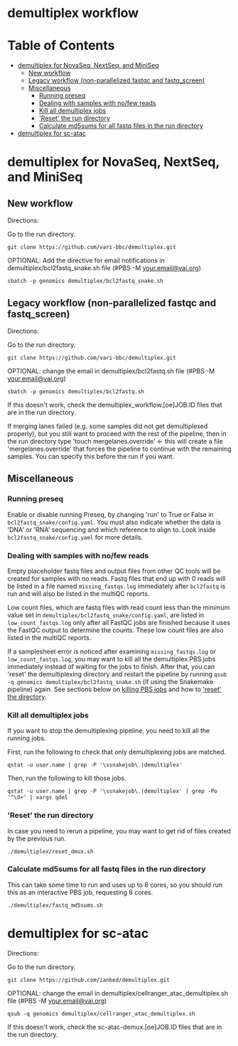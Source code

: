 # demultiplex workflow

Table of Contents
=================

   * [demultiplex for NovaSeq, NextSeq, and MiniSeq](#demultiplex-for-novaseq-nextseq-and-miniseq)
      * [New workflow](#new-workflow)
      * [Legacy workflow (non-parallelized fastqc and fastq_screen)](#legacy-workflow-non-parallelized-fastqc-and-fastq_screen)
      * [Miscellaneous](#miscellaneous)
         * [Running preseq](#running-preseq)
         * [Dealing with samples with no/few reads](#dealing-with-samples-with-nofew-reads)
         * [Kill all demultiplex jobs](#kill-all-demultiplex-jobs)
         * ['Reset' the run directory](#reset-the-run-directory)
         * [Calculate md5sums for all fastq files in the run directory](#calculate-md5sums-for-all-fastq-files-in-the-run-directory)
   * [demultiplex for sc-atac](#demultiplex-for-sc-atac)

# demultiplex for NovaSeq, NextSeq, and MiniSeq

## New workflow

Directions:

Go to the run directory.

```git clone https://github.com/vari-bbc/demultiplex.git```

OPTIONAL: Add the directive for email notifications in demultiplex/bcl2fastq_snake.sh file (#PBS -M your.email@vai.org)

```sbatch -p genomics demultiplex/bcl2fastq_snake.sh```


## Legacy workflow (non-parallelized fastqc and fastq_screen)

Directions:

Go to the run directory.

```git clone https://github.com/vari-bbc/demultiplex.git```

OPTIONAL: change the email in demultiplex/bcl2fastq.sh file (#PBS -M your.email@vai.org)

```sbatch -p genomics demultiplex/bcl2fastq.sh```

If this doesn't work, check the demultiplex_workflow.[oe]JOB.ID files that are in the run directory.

If merging lanes failed (e.g. some samples did not get demultiplexed properly), but you still want to proceed with the rest of the pipeline, then in the run directory type 'touch mergelanes.override' <- this will create a file 'mergelanes.override' that forces the pipeline to continue with the remaining samples. You can specify this before the run if you want.


## Miscellaneous

### Running preseq

Enable or disable running Preseq, by changing 'run' to True or False in `bcl2fastq_snake/config.yaml`. You must also indicate whether the data is 'DNA' or 'RNA' sequencing and which reference to align to. Look inside `bcl2fastq_snake/config.yaml` for more details.

### Dealing with samples with no/few reads

Empty placeholder fastq files and output files from other QC tools will be created for samples with no reads. Fastq files that end up with 0 reads will be listed in a file named `missing_fastqs.log` immediately after `bcl2fastq` is run and will also be listed in the multiQC reports.

Low count files, which are fastq files with read count less than the minimum value set in `demultiplex/bcl2fastq_snake/config.yaml`, are listed in `low_count_fastqs.log` only after all FastQC jobs are finished because it uses the FastQC output to determine the counts. These low count files are also listed in the multiQC reports.

If a samplesheet error is noticed after examining `missing_fastqs.log` or `low_count_fastqs.log`, you may want to kill all the demultiplex PBS jobs immediately instead of waiting for the jobs to finish. After that, you can 'reset' the demultiplexing directory and restart the pipeline by running `qsub -q genomics demultiplex/bcl2fastq_snake.sh` (if using the Snakemake pipeline) again. See sections below on [killing PBS jobs](#kill-all-demultiplex-jobs) and how to ['reset' the directory](#reset-the-run-directory).

### Kill all demultiplex jobs

If you want to stop the demultiplexing pipeline, you need to kill all the running jobs.

First, run the following to check that only demultiplexing jobs are matched.

```qstat -u user.name | grep -P '\ssnakejob\.|demultiplex'```

Then, run the following to kill those jobs.

```qstat -u user.name | grep -P '\ssnakejob\.|demultiplex' | grep -Po '^\d+' | xargs qdel```

### 'Reset' the run directory

In case you need to rerun a pipeline, you may want to get rid of files created by the previous run.

```./demultiplex/reset_dmux.sh```

### Calculate md5sums for all fastq files in the run directory

This can take some time to run and uses up to 8 cores, so you should run this as an interactive PBS job, requesting 8 cores.

```./demultiplex/fastq_md5sums.sh```


# demultiplex for sc-atac

Directions:

Go to the run directory.

```git clone https://github.com/ianbed/demultiplex.git```

OPTIONAL: change the email in demultiplex/cellranger_atac_demultiplex.sh file (#PBS -M your.email@vai.org)

```qsub -q genomics demultiplex/cellranger_atac_demultiplex.sh```

If this doesn't work, check the sc-atac-demux.[oe]JOB.ID files that are in the run directory.
